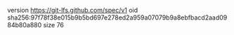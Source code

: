 version https://git-lfs.github.com/spec/v1
oid sha256:97f78f38e015b9b5bd697e278ed2a959a07079b9a8ebfbacd2aad0984b80a880
size 76
